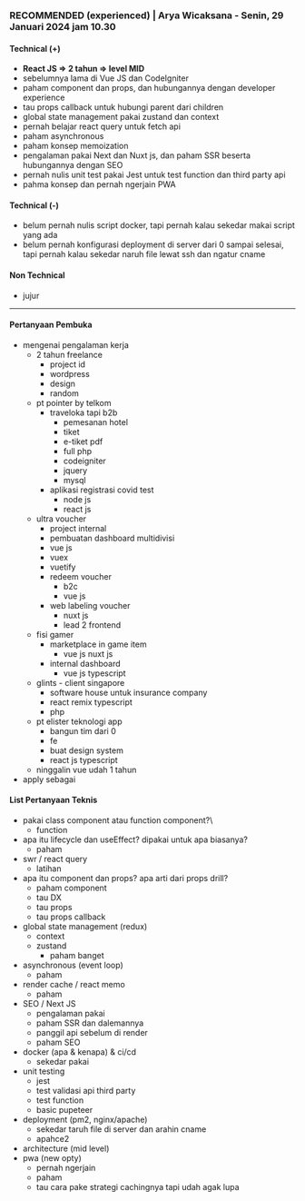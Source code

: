 ### **RECOMMENDED (experienced)** | Arya Wicaksana - Senin, 29 Januari 2024 jam 10.30

#### Technical (+) 

- **React JS =>  2 tahun => level MID**  
- sebelumnya lama di Vue JS dan CodeIgniter
- paham component dan props, dan hubungannya dengan developer experience
- tau props callback untuk hubungi parent dari children
- global state management pakai zustand dan context
- pernah belajar react query untuk fetch api
- paham asynchronous
- paham konsep memoization
- pengalaman pakai Next dan Nuxt js, dan paham SSR beserta hubungannya dengan SEO
- pernah nulis unit test pakai Jest untuk test function dan third party api
- pahma konsep dan pernah ngerjain PWA 

#### Technical (-)  

- belum pernah nulis script docker, tapi pernah kalau sekedar makai script yang ada
- belum pernah konfigurasi deployment di server dari 0 sampai selesai, tapi pernah kalau sekedar naruh file lewat ssh dan ngatur cname

#### Non Technical  

- jujur

---

#### Pertanyaan Pembuka

- mengenai pengalaman kerja  
	- 2 tahun freelance
		- project id
		- wordpress
		- design
		- random
	- pt pointer by telkom
		- traveloka tapi b2b
			- pemesanan hotel
			- tiket
			- e-tiket pdf
			- full php
			- codeigniter
			- jquery
			- mysql
		- aplikasi registrasi covid test
			- node js
			- react js
	- ultra voucher
		- project internal
		- pembuatan dashboard multidivisi
		- vue js
		- vuex
		- vuetify
		- redeem voucher
			- b2c
			- vue js
		- web labeling voucher
			- nuxt js
			- lead 2 frontend
	- fisi gamer
		- marketplace in game item
			- vue js nuxt js
		- internal dashboard
			- vue js typescript
	- glints - client singapore
		- software house untuk insurance company
		- react remix typescript
		- php
	- pt elister teknologi app
		- bangun tim dari 0
		- fe
		- buat design system
		- react js typescript
	- ninggalin vue udah 1 tahun
- apply sebagai


#### List Pertanyaan Teknis

- pakai class component atau function component?\
	- function
- apa itu lifecycle dan useEffect? dipakai untuk apa biasanya?
	- paham
- swr / react query
	- latihan
- apa itu component dan props? apa arti dari props drill?
	- paham component
	- tau DX
	- tau props
	- tau props callback
- global state management (redux)  
	- context
	- zustand
		- paham banget
- asynchronous (event loop)  
	- paham
- render cache / react memo  
	- paham
- SEO / Next JS
	- pengalaman pakai
	- paham SSR dan dalemannya
	- panggil api sebelum di render
	- paham SEO  
- docker (apa & kenapa) & ci/cd  
	- sekedar pakai
- unit testing  
	- jest
	- test validasi api third party
	- test function
	- basic pupeteer
- deployment (pm2, nginx/apache)  
	- sekedar taruh file di server dan arahin cname
	- apahce2
- architecture (mid level)  
- pwa (new opty)
	- pernah ngerjain
	- paham
	- tau cara pake strategi cachingnya tapi udah agak lupa